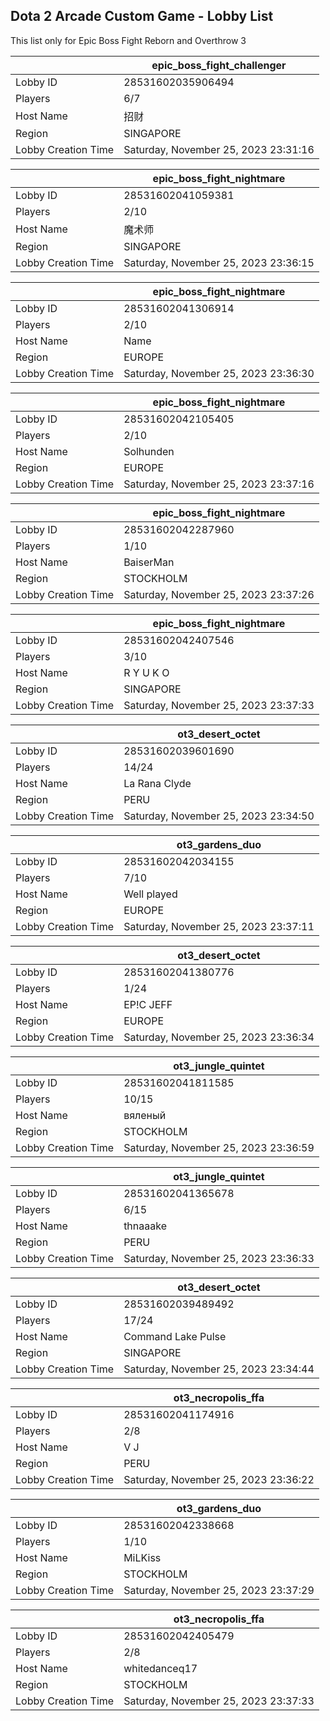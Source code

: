 ## Dota 2 Arcade Custom Game - Lobby List

This list only for Epic Boss Fight Reborn and Overthrow 3

|  | epic_boss_fight_challenger |
| ------ | ------ |
| Lobby ID | 28531602035906494 |
| Players | 6/7 |
| Host Name | 招财 |
| Region | SINGAPORE |
| Lobby Creation Time | Saturday, November 25, 2023 23:31:16 |


|  | epic_boss_fight_nightmare |
| ------ | ------ |
| Lobby ID | 28531602041059381 |
| Players | 2/10 |
| Host Name | 魔术师 |
| Region | SINGAPORE |
| Lobby Creation Time | Saturday, November 25, 2023 23:36:15 |


|  | epic_boss_fight_nightmare |
| ------ | ------ |
| Lobby ID | 28531602041306914 |
| Players | 2/10 |
| Host Name | Name |
| Region | EUROPE |
| Lobby Creation Time | Saturday, November 25, 2023 23:36:30 |


|  | epic_boss_fight_nightmare |
| ------ | ------ |
| Lobby ID | 28531602042105405 |
| Players | 2/10 |
| Host Name | Solhunden |
| Region | EUROPE |
| Lobby Creation Time | Saturday, November 25, 2023 23:37:16 |


|  | epic_boss_fight_nightmare |
| ------ | ------ |
| Lobby ID | 28531602042287960 |
| Players | 1/10 |
| Host Name | BaiserMan |
| Region | STOCKHOLM |
| Lobby Creation Time | Saturday, November 25, 2023 23:37:26 |


|  | epic_boss_fight_nightmare |
| ------ | ------ |
| Lobby ID | 28531602042407546 |
| Players | 3/10 |
| Host Name | R Y U K O |
| Region | SINGAPORE |
| Lobby Creation Time | Saturday, November 25, 2023 23:37:33 |


|  | ot3_desert_octet |
| ------ | ------ |
| Lobby ID | 28531602039601690 |
| Players | 14/24 |
| Host Name | La Rana Clyde |
| Region | PERU |
| Lobby Creation Time | Saturday, November 25, 2023 23:34:50 |


|  | ot3_gardens_duo |
| ------ | ------ |
| Lobby ID | 28531602042034155 |
| Players | 7/10 |
| Host Name | Well played |
| Region | EUROPE |
| Lobby Creation Time | Saturday, November 25, 2023 23:37:11 |


|  | ot3_desert_octet |
| ------ | ------ |
| Lobby ID | 28531602041380776 |
| Players | 1/24 |
| Host Name | EP!C JEFF |
| Region | EUROPE |
| Lobby Creation Time | Saturday, November 25, 2023 23:36:34 |


|  | ot3_jungle_quintet |
| ------ | ------ |
| Lobby ID | 28531602041811585 |
| Players | 10/15 |
| Host Name | вяленый |
| Region | STOCKHOLM |
| Lobby Creation Time | Saturday, November 25, 2023 23:36:59 |


|  | ot3_jungle_quintet |
| ------ | ------ |
| Lobby ID | 28531602041365678 |
| Players | 6/15 |
| Host Name | thnaaake |
| Region | PERU |
| Lobby Creation Time | Saturday, November 25, 2023 23:36:33 |


|  | ot3_desert_octet |
| ------ | ------ |
| Lobby ID | 28531602039489492 |
| Players | 17/24 |
| Host Name | Command Lake Pulse |
| Region | SINGAPORE |
| Lobby Creation Time | Saturday, November 25, 2023 23:34:44 |


|  | ot3_necropolis_ffa |
| ------ | ------ |
| Lobby ID | 28531602041174916 |
| Players | 2/8 |
| Host Name | V J |
| Region | PERU |
| Lobby Creation Time | Saturday, November 25, 2023 23:36:22 |


|  | ot3_gardens_duo |
| ------ | ------ |
| Lobby ID | 28531602042338668 |
| Players | 1/10 |
| Host Name | MiLKiss |
| Region | STOCKHOLM |
| Lobby Creation Time | Saturday, November 25, 2023 23:37:29 |


|  | ot3_necropolis_ffa |
| ------ | ------ |
| Lobby ID | 28531602042405479 |
| Players | 2/8 |
| Host Name | whitedanceq17 |
| Region | STOCKHOLM |
| Lobby Creation Time | Saturday, November 25, 2023 23:37:33 |


